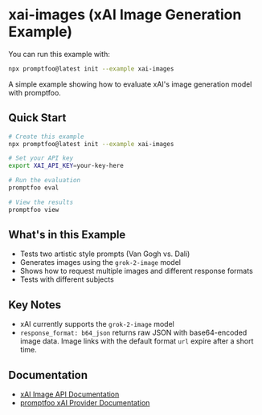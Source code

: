# xai-images (xAI Image Generation Example)

You can run this example with:

```bash
npx promptfoo@latest init --example xai-images
```

A simple example showing how to evaluate xAI's image generation model with promptfoo.

## Quick Start

```bash
# Create this example
npx promptfoo@latest init --example xai-images

# Set your API key
export XAI_API_KEY=your-key-here

# Run the evaluation
promptfoo eval

# View the results
promptfoo view
```

## What's in this Example

- Tests two artistic style prompts (Van Gogh vs. Dali)
- Generates images using the `grok-2-image` model
- Shows how to request multiple images and different response formats
- Tests with different subjects

## Key Notes

- xAI currently supports the `grok-2-image` model
- `response_format: b64_json` returns raw JSON with base64-encoded image data. Image links with the default format `url` expire after a short time.

## Documentation

- [xAI Image API Documentation](https://docs.x.ai/docs)
- [promptfoo xAI Provider Documentation](https://promptfoo.dev/docs/providers/xai)
